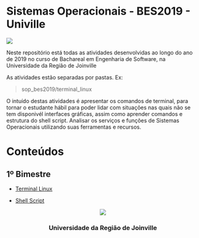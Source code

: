 # Sistemas Operacionais - BES2019 - Univille 

[![](https://jaywcjlove.github.io/sb/ico/linux.svg)](https://www.kernel.org/)

Neste repositório está todas as atividades desenvolvidas ao longo do ano de 2019 no curso de Bachareal em Engenharia de Software, na 
Universidade da Região de Joinville

As atividades estão separadas por pastas. Ex:
> sop_bes2019/terminal_linux

O intuído destas atividades é apresentar os comandos de terminal, para tornar o estudante hábil para poder lidar com situações nas quais 
não se tem disponivél interfaces gráficas, assim como aprender comandos e estrutura do shell script. Analisar os serviços e funções de 
Sistemas Operacionais utilizando suas ferramentas e recursos.

# Conteúdos

## 1º Bimestre

- [Terminal Linux](https://github.com/carlosmondo/SOP_BES2019/blob/master/Terminal_Linux/ExerciciosTerminalLinux.md)

- [Shell Script](https://github.com/carlosmondo/SOP_BES2019/blob/master/Shell_Script/ExerciciosShellScript.md)

<p align="center">
  <a>
    <img src="http://python.joinville.br/img/logo-univille.png" />
  </a>
  <h3 align="center">Universidade da Região de Joinville</h3>
</p>
